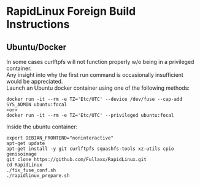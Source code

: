 # RapidLinux Foreign Build Instructions

## Ubuntu/Docker
In some cases curlftpfs will not function properly w/o being in a privileged container. \
Any insight into why the first run command is occasionally insufficient would be appreciated. \
Launch an Ubuntu docker container using one of the following methods:
```
docker run -it --rm -e TZ='Etc/UTC' --device /dev/fuse --cap-add SYS_ADMIN ubuntu:focal
<or>
docker run -it --rm -e TZ='Etc/UTC' --privileged ubuntu:focal
```

Inside the ubuntu container:
```
export DEBIAN_FRONTEND="noninteractive"
apt-get update
apt-get install -y git curlftpfs squashfs-tools xz-utils cpio genisoimage
git clone https://github.com/Fullaxx/RapidLinux.git
cd RapidLinux
./fix_fuse_conf.sh
./rapidlinux_prepare.sh
```
